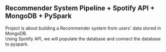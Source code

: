 Recommender System Pipeline + Spotify API + MongoDB + PySpark
------------------------------------------------

Project is about building a Recommender system from users' data stored in MongoDB.<br>
Using Spotify API, we will populate the database and connect the database to pyspark.
